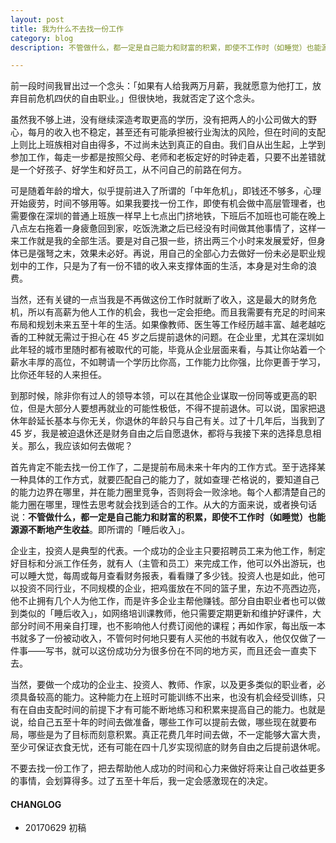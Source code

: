 ```yaml
---
layout: post
title: 我为什么不去找一份工作
category: blog
description: 不管做什么，都一定是自己能力和财富的积累，即使不工作时（如睡觉）也能源源不断地产生收益。

---
```


前一段时间我冒出过一个念头：「如果有人给我两万月薪，我就愿意为他打工，放弃目前危机四伏的自由职业。」但很快地，我就否定了这个念头。

虽然我不够上进，没有继续深造考取更高的学历，没有把两人的小公司做大的野心，每月的收入也不稳定，甚至还有可能承担被行业淘汰的风险，但在时间的支配上则比上班族相对自由得多，不过尚未达到真正的自由。我们自从出生起，上学到参加工作，每走一步都是按照父母、老师和老板定好的时钟走着，只要不出差错就是一个好孩子、好学生和好员工，从不问自己的前路在何方。

可是随着年龄的增大，似乎提前进入了所谓的「中年危机」，即钱还不够多，心理开始疲劳，时间不够用等。如果我要找一份工作，即使有机会做中高层管理者，也需要像在深圳的普通上班族一样早上七点出门挤地铁，下班后不加班也可能在晚上八点左右拖着一身疲惫回到家，吃饭洗漱之后已经没有时间做其他事情了，这样一来工作就是我的全部生活。要是对自己狠一些，挤出两三个小时来发展爱好，但身体已是强弩之末，效果未必好。再说，用自己的全部心力去做好一份未必是职业规划中的工作，只是为了有一份不错的收入来支撑体面的生活，本身是对生命的浪费。

当然，还有关键的一点当我是不再做这份工作时就断了收入，这是最大的财务危机，所以有高薪为他人工作的机会，我也一定会拒绝。而且我需要有充足的时间来布局和规划未来五至十年的生活。如果像教师、医生等工作经历越丰富、越老越吃香的工种就无需过于担心在 45 岁之后提前退休的问题。在企业里，尤其在深圳如此年轻的城市里随时都有被取代的可能，毕竟从企业层面来看，与其让你站着一个薪水丰厚的高位，不如聘请一个学历比你高，工作能力比你强，比你更善于学习，比你还年轻的人来担任。

到那时候，除非你有过人的领导本领，可以在其他企业谋取一份同等或更高的职位，但是大部分人要想再就业的可能性极低，不得不提前退休。可以说，国家把退休年龄延长基本与你无关，你退休的年龄只与自己有关。过了十几年后，当我到了 45 岁，我是被迫退休还是财务自由之后自愿退休，都将与我接下来的选择息息相关。那么，我应该如何去做呢？

首先肯定不能去找一份工作了，二是提前布局未来十年内的工作方式。至于选择某一种具体的工作方式，就要匹配自己的能力了，就如查理·芒格说的，要知道自己的能力边界在哪里，并在能力圈里竞争，否则将会一败涂地。每个人都清楚自己的能力圈在哪里，理性去思考就会找到适合的工作。从大的方面来说，或者换句话说：**不管做什么，都一定是自己能力和财富的积累，即使不工作时（如睡觉）也能源源不断地产生收益**。即所谓的「睡后收入」。

企业主，投资人是典型的代表。一个成功的企业主只要招聘员工来为他工作，制定好目标和分派工作任务，就有人（主管和员工）来完成工作，他可以外出游玩，也可以睡大觉，每周或每月查看财务报表，看看赚了多少钱。投资人也是如此，他可以投资不同行业，不同规模的企业，把鸡蛋放在不同的篮子里，东边不亮西边亮，他不止拥有几个人为他工作，而是许多企业主帮他赚钱。部分自由职业者也可以做到类似的「睡后收入」，如网络培训课教师，他只需要定期更新和维护好课件，大部分时间不用亲自打理，也不影响他人付费订阅他的课程；再如作家，每出版一本书就多了一份被动收入，不管何时何地只要有人买他的书就有收入，他仅仅做了一件事——写书，就可以这份成功分为很多份在不同的地方买，而且还会一直卖下去。

当然，要做一个成功的企业主、投资人、教师、作家，以及更多类似的职业者，必须具备较高的能力。这种能力在上班时可能训练不出来，也没有机会经受训练，只有在自由支配时间的前提下才有可能不断地练习和积累来提高自己的能力。也就是说，给自己五至十年的时间去做准备，哪些工作可以提前去做，哪些现在就要布局，哪些是为了目标而刻意积累。真正花费几年时间去做，不一定能够大富大贵，至少可保证衣食无忧，还有可能在四十几岁实现彻底的财务自由之后提前退休呢。

不要去找一份工作了，把去帮助他人成功的时间和心力来做好将来让自己收益更多的事情，会划算得多。过了五至十年后，我一定会感激现在的决定。

#### **CHANGLOG**

- 20170629 初稿
